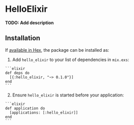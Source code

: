 # HelloElixir

**TODO: Add description**

## Installation

If [available in Hex](https://hex.pm/docs/publish), the package can be installed as:

  1. Add `hello_elixir` to your list of dependencies in `mix.exs`:

    ```elixir
    def deps do
      [{:hello_elixir, "~> 0.1.0"}]
    end
    ```

  2. Ensure `hello_elixir` is started before your application:

    ```elixir
    def application do
      [applications: [:hello_elixir]]
    end
    ```

